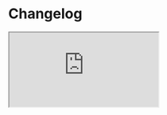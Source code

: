 # Changelog <a href="https://www.eblasoft.com.tr/espocrm-extension-page/switch" target="_blank" id="ext-version" data-id="63903277397107cc5"></a>

<iframe class="changelog" src="https://crm.eblasoft.com.tr/?entryPoint=changeLog&exId=63903277397107cc5" allowfullscreen></iframe>